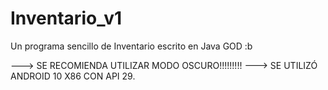 # Inventario_v1
Un programa sencillo de Inventario escrito en Java GOD :b

---> SE RECOMIENDA UTILIZAR MODO OSCURO!!!!!!!!!
---> SE UTILIZÓ ANDROID 10 X86 CON API 29.
